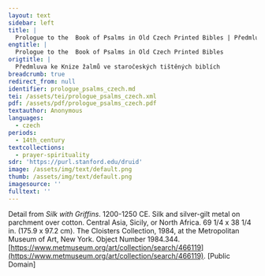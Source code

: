 ```yaml
---
layout: text
sidebar: left
title: |
  Prologue to the  Book of Psalms in Old Czech Printed Bibles | Předmluva ke Knize žalmů ve staročeských tištěných biblích
engtitle: |
  Prologue to the  Book of Psalms in Old Czech Printed Bibles
origtitle: |
  Předmluva ke Knize žalmů ve staročeských tištěných biblích
breadcrumb: true
redirect_from: null
identifier: prologue_psalms_czech.md
tei: /assets/tei/prologue_psalms_czech.xml
pdf: /assets/pdf/prologue_psalms_czech.pdf
textauthor: Anonymous
languages:
  - czech
periods:
  - 14th_century
textcollections:
  - prayer-spirituality
sdr: 'https://purl.stanford.edu/druid'
image: /assets/img/text/default.png
thumb: /assets/img/text/default.png
imagesource: ''
fulltext: ''
---
```

 Detail from _Silk with Griffins_. 1200-1250 CE. Silk and silver-gilt metal on parchment over cotton. Central Asia, Sicily, or North Africa. 69 1/4 x 38 1/4 in. (175.9 x 97.2 cm). The Cloisters Collection, 1984, at the Metropolitan Museum of Art, New York. Object Number 1984.344. [https://www.metmuseum.org/art/collection/search/466119](https://www.metmuseum.org/art/collection/search/466119). [Public Domain]

 
 

